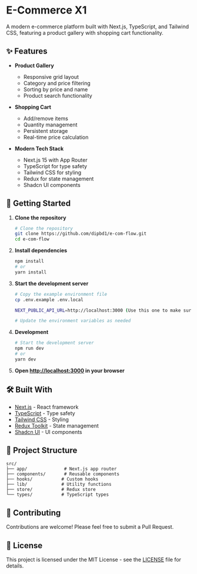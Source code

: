 # E-Commerce X1

A modern e-commerce platform built with Next.js, TypeScript, and Tailwind CSS, featuring a product gallery with shopping cart functionality.

## ✨ Features

- **Product Gallery**
  - Responsive grid layout
  - Category and price filtering
  - Sorting by price and name
  - Product search functionality

- **Shopping Cart**
  - Add/remove items
  - Quantity management
  - Persistent storage
  - Real-time price calculation

- **Modern Tech Stack**
  - Next.js 15 with App Router
  - TypeScript for type safety
  - Tailwind CSS for styling
  - Redux for state management
  - Shadcn UI components

## 🚀 Getting Started

1. **Clone the repository**
   ```bash
   # Clone the repository
   git clone https://github.com/dipbd1/e-com-flow.git
   cd e-com-flow
   ```

2. **Install dependencies**
   ```bash
   npm install
   # or
   yarn install
   ```

3. **Start the development server**
   ```bash
   # Copy the example environment file
   cp .env.example .env.local

   NEXT_PUBLIC_API_URL=http://localhost:3000 (Use this one to make sure api runs)

   # Update the environment variables as needed
   ```

4. **Development**
   ```bash
   # Start the development server
   npm run dev
   # or
   yarn dev
   ```

4. **Open [http://localhost:3000](http://localhost:3000) in your browser**

## 🛠️ Built With

- [Next.js](https://nextjs.org/) - React framework
- [TypeScript](https://www.typescriptlang.org/) - Type safety
- [Tailwind CSS](https://tailwindcss.com/) - Styling
- [Redux Toolkit](https://redux-toolkit.js.org/) - State management
- [Shadcn UI](https://ui.shadcn.com/) - UI components

## 📝 Project Structure

```
src/
├── app/              # Next.js app router
├── components/       # Reusable components
├── hooks/           # Custom hooks
├── lib/             # Utility functions
├── store/           # Redux store
└── types/           # TypeScript types
```

## 🤝 Contributing

Contributions are welcome! Please feel free to submit a Pull Request.

## 📄 License

This project is licensed under the MIT License - see the [LICENSE](LICENSE) file for details.
